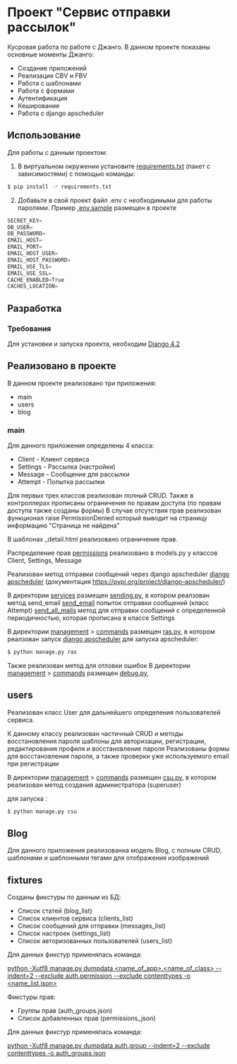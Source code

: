 # Проект "Сервис отправки рассылок"
Кусровая работа по работе с Джанго.
В данном проекте показаны основные моменты Джанго:
- Создание приложений
- Реализация CBV и FBV
- Работа с шаблонами
- Работа с формами
- Аутентификация
- Кеширование
- Работа с django apscheduler


## Использование
Для работы с данным проектом:
1. В виртуальном окружении установите [requirements.txt](https://nodejs.org/) (пакет с зависимостями) с помощью команды:
```sh
$ pip install -r requirements.txt
```

2. Добавьте в свой проект файл .env c необходимыми для работы паролями.
Пример [.env.sample](https://nodejs.org/) размещен в проекте
```typescript
SECRET_KEY=
DB_USER=
DB_PASSWORD=
EMAIL_HOST=
EMAIL_PORT=
EMAIL_HOST_USER=
EMAIL_HOST_PASSWORD=
EMAIL_USE_TLS=
EMAIL_USE_SSL=
CACHE_ENABLED=True
CACHES_LOCATION=
```


## Разработка

### Требования
Для установки и запуска проекта, необходим [Django 4.2]()

## Реализовано в проекте

В данном проекте реализовано три приложения:
- main
- users
- blog


### main
Для данного приложения определены 4 класса:
- Client - Клиент сервиса
- Settings - Рассылка (настройки)
- Message - Сообщение для рассылки
- Attempt - Попытка рассылки

Для первых трех классов реализован полный CRUD.
Также в контроллерах прописаны ограничения по правам доступа
(по правам доступа также созданы формы)
В случае отсутствия прав реализован функционал raise PermissionDenied который выводит на страницу информацию 
"Страница не найдена"

В шаблонах _detail.html реализовано ограничение прав.

Распределение прав [permissions]() реализовано в models.py у классов Client, Settings, Message

Реализован метод отправки сообщений через django apscheduler [django apscheduler](https://pypi.org/project/django-apscheduler/)
(документация https://pypi.org/project/django-apscheduler/)

В директории [services]() размещен [sending.py](), в котором реалзован метод send_email [send_email]() попыток отправки сообщений 
(класс Attempt) 
[send_all_mails]() метод для отправки сообщений с определенной периодичностью, которая прописана в классе Settings

В директории [management]() > [commands]() размещен [ras.py](), в котором реалзован запуск  [django apscheduler]()
для запуска apscheduler:
```sh
$ python manage.py ras
```
Также реализован метод для отловки ошибок
В директории [management]() > [commands]() размещен [debug.py](),

## users
Реализован класс User для дальнейшего определения пользователей сервиса.

К данному классу реализован частичный CRUD и методы восстановления пароля
шаблоны для авторизации, регистрации, редактирования профиля и восстановление пароля
Реализованы формы для восстановления пароля, а также проверки уже используемого email при регистрации

В директории [management]() > [commands]() размещен [csu.py](), в котором реализован метод создания администратора (superuser)

для запуска :
```sh
$ python manage.py csu
```

## Blog
Для данного приложения реализованна модель Blog, с полным CRUD, шаблонами и шаблонными тегами для отображения изображений 


## fixtures
Созданы фикстуры по данным из БД:
- Список статей (blog_list)
- Список клиентов сервиса (clients_list)
- Список сообщений для отправки (messages_list)
- Список настроек (settings_list)
- Список авторизованных пользователей (users_list)

Для данных фикстур применялась команда:

[python -Xutf8 manage.py dumpdata <name_of_app>.<name_of_class> --indent=2 --exclude auth.permission --exclude contenttypes -o <name_list.json>]()


Фикстуры прав:
- Группы прав (auth_groups.json)
- Список добавленных прав (permissions_json)

Для данных фикстур применялась команда:

[python -Xutf8 manage.py dumpdata auth.group --indent=2 --exclude contenttypes -o auth_groups.json]()
